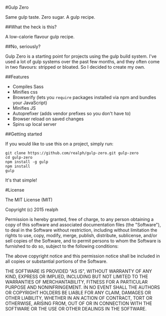 #Gulp Zero

Same gulp taste. Zero sugar. A gulp recipe.

##What the heck is this?

A low-calorie flavour gulp recipe.

##No, seriously?

Gulp Zero is a starting point for projects using the gulp build system. I've used a lot of gulp systems over the past few months, and they often come in two flavours: stripped or bloated. So I decided to create my own.

##Features
- Compiles Sass
- Minifies css
- Browserify (lets you `require` packages installed via npm and bundles your JavaScript)
- Minifies JS
- Autoprefixer (adds vendor prefixes so you don't have to)
- Browser reload on saved changes
- Spins up local server

##Getting started

If you would like to use this on a project, simply run:

    git clone https://github.com/realph/gulp-zero.git gulp-zero
    cd gulp-zero
    npm install -g gulp
    npm install
    gulp

It's that simple!

#License

The MIT License (MIT)

Copyright (c) 2015 realph

Permission is hereby granted, free of charge, to any person obtaining a copy
of this software and associated documentation files (the "Software"), to deal
in the Software without restriction, including without limitation the rights
to use, copy, modify, merge, publish, distribute, sublicense, and/or sell
copies of the Software, and to permit persons to whom the Software is
furnished to do so, subject to the following conditions:

The above copyright notice and this permission notice shall be included in all
copies or substantial portions of the Software.

THE SOFTWARE IS PROVIDED "AS IS", WITHOUT WARRANTY OF ANY KIND, EXPRESS OR
IMPLIED, INCLUDING BUT NOT LIMITED TO THE WARRANTIES OF MERCHANTABILITY,
FITNESS FOR A PARTICULAR PURPOSE AND NONINFRINGEMENT. IN NO EVENT SHALL THE
AUTHORS OR COPYRIGHT HOLDERS BE LIABLE FOR ANY CLAIM, DAMAGES OR OTHER
LIABILITY, WHETHER IN AN ACTION OF CONTRACT, TORT OR OTHERWISE, ARISING FROM,
OUT OF OR IN CONNECTION WITH THE SOFTWARE OR THE USE OR OTHER DEALINGS IN THE
SOFTWARE.
